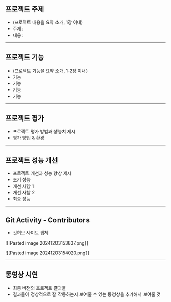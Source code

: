 ## 프로젝트 주제
- (프로젝트 내용을 요약 소개, 1장 이내)
- 주제 :
- 내용 : 

---
## 프로젝트 기능
- (프로젝트 기능을 요약 소개, 1-2장 이내)
- 기능
- 기능
- 기능
- 기능

---
## 프로젝트 평가
- 프로젝트 평가 방법과 성능치 제시
- 평가 방법 & 환경

---
## 프로젝트 성능 개선
- 프로젝트 개선과 성능 향상 제시
- 초기 성능
- 개선 사항 1
- 개선 사항 2
- 최종 성능

---
## Git Activity - Contributors
- 깃허브 사이트 캡쳐

![[Pasted image 20241203153837.png]]

![[Pasted image 20241203154020.png]]


---
## 동영상 시연
- 최종 버전의 프로젝트 결과물
- 결과물이 정상적으로 잘 작동하는지 보여줄 수 있는 동영상을 추가해서 보여줄 것


